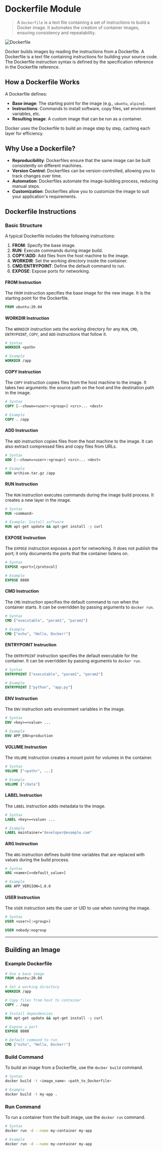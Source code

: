 # Dockerfile Module

> A `Dockerfile` is a text file containing a set of instructions to build a Docker image. It automates the creation of container images, ensuring consistency and repeatability.

![Dockerfile](https://media.geeksforgeeks.org/wp-content/uploads/20230406105935/dockerfile-2.png)

Docker builds images by reading the instructions from a Dockerfile. A Dockerfile is a text file containing instructions for building your source code. The Dockerfile instruction syntax is defined by the specification reference in the Dockerfile reference.

## How a Dockerfile Works

A Dockerfile defines:

- **Base image**: The starting point for the image (e.g., `ubuntu`, `alpine`).
- **Instructions**: Commands to install software, copy files, set environment variables, etc.
- **Resulting image**: A custom image that can be run as a container.

Docker uses the Dockerfile to build an image step by step, caching each layer for efficiency.

## Why Use a Dockerfile?

- **Reproducibility**: Dockerfiles ensure that the same image can be built consistently on different machines.
- **Version Control**: Dockerfiles can be version-controlled, allowing you to track changes over time.
- **Automation**: Dockerfiles automate the image-building process, reducing manual steps.
- **Customization**: Dockerfiles allow you to customize the image to suit your application's requirements.

## Dockerfile Instructions

### Basic Structure

A typical Dockerfile includes the following instructions:

1. **FROM**: Specify the base image.
2. **RUN**: Execute commands during image build.
3. **COPY**/**ADD**: Add files from the host machine to the image.
4. **WORKDIR**: Set the working directory inside the container.
5. **CMD**/**ENTRYPOINT**: Define the default command to run.
6. **EXPOSE**: Expose ports for networking.

#### FROM Instruction

The `FROM` instruction specifies the base image for the new image. It is the starting point for the Dockerfile.

```dockerfile
FROM ubuntu:20.04
```

#### WORKDIR Instruction

The `WORKDIR` instruction sets the working directory for any `RUN`, `CMD`, `ENTRYPOINT`, `COPY`, and `ADD` instructions that follow it.

```dockerfile
# Syntax
WORKDIR <path>

# Example
WORKDIR /app
```

#### COPY Instruction

The `COPY` instruction copies files from the host machine to the image. It takes two arguments: the source path on the host and the destination path in the image.

```dockerfile
# Syntax
COPY [--chown=<user>:<group>] <src>... <dest>

# Example
COPY . /app
```

#### ADD Instruction

The `ADD` instruction copies files from the host machine to the image. It can also extract compressed files and copy files from URLs.

```dockerfile
# Syntax
ADD [--chown=<user>:<group>] <src>... <dest>

# Example
ADD archive.tar.gz /app
```

#### RUN Instruction

The `RUN` instruction executes commands during the image build process. It creates a new layer in the image.

```dockerfile
# Syntax
RUN <command>

# Example: Install software
RUN apt-get update && apt-get install -y curl
```

#### EXPOSE Instruction

The `EXPOSE` instruction exposes a port for networking. It does not publish the port; it only documents the ports that the container listens on.

```dockerfile
# Syntax
EXPOSE <port>[/protocol]

# Example
EXPOSE 8080
```

#### CMD Instruction

The `CMD` instruction specifies the default command to run when the container starts. It can be overridden by passing arguments to `docker run`.

```dockerfile
# Syntax
CMD ["executable", "param1", "param2"]

# Example
CMD ["echo", "Hello, Docker!"]
```

#### ENTRYPOINT Instruction

The `ENTRYPOINT` instruction specifies the default executable for the container. It can be overridden by passing arguments to `docker run`.

```dockerfile
# Syntax
ENTRYPOINT ["executable", "param1", "param2"]

# Example
ENTRYPOINT ["python", "app.py"]
```

#### ENV Instruction

The `ENV` instruction sets environment variables in the image.

```dockerfile
# Syntax
ENV <key>=<value> ...

# Example
ENV APP_ENV=production
```

#### VOLUME Instruction

The `VOLUME` instruction creates a mount point for volumes in the container.

```dockerfile
# Syntax
VOLUME ["<path>", ...]

# Example
VOLUME ["/data"]
```

#### LABEL Instruction

The `LABEL` instruction adds metadata to the image.

```dockerfile
# Syntax
LABEL <key>=<value> ...

# Example
LABEL maintainer="developer@example.com"

```

#### ARG Instruction

The `ARG` instruction defines build-time variables that are replaced with values during the build process.

```dockerfile
# Syntax
ARG <name>[=<default_value>]

# Example
ARG APP_VERSION=1.0.0

```

#### USER Instruction

The `USER` instruction sets the user or UID to use when running the image.

```dockerfile
# Syntax
USER <user>[:<group>]

USER nobody:nogroup
```

---

## Building an Image

### Example Dockerfile

```dockerfile
# Use a base image
FROM ubuntu:20.04

# Set a working directory
WORKDIR /app

# Copy files from host to container
COPY . /app

# Install dependencies
RUN apt-get update && apt-get install -y curl

# Expose a port
EXPOSE 8080

# Default command to run
CMD ["echo", "Hello, Docker!"]
```

### Build Command

To build an image from a Dockerfile, use the `docker build` command.

```bash
# Syntax
docker build -t <image_name> <path_to_Dockerfile>

# Example
docker build -t my-app .
```

### Run Command

To run a container from the built image, use the `docker run` command.

```bash
# Syntax
docker run -d --name my-container my-app

# Example
docker run -d --name my-container my-app
```

